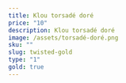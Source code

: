 ```yaml
---
title: Klou torsadé doré
price: "10"
description: Klou torsadé doré
image: /assets/torsadé-doré.png
sku: ""
slug: twisted-gold
type: "1"
gold: true
---
```

